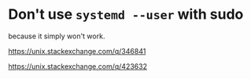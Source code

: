 # Don't use `systemd --user` with sudo

because it simply won't work.

https://unix.stackexchange.com/q/346841

https://unix.stackexchange.com/q/423632
